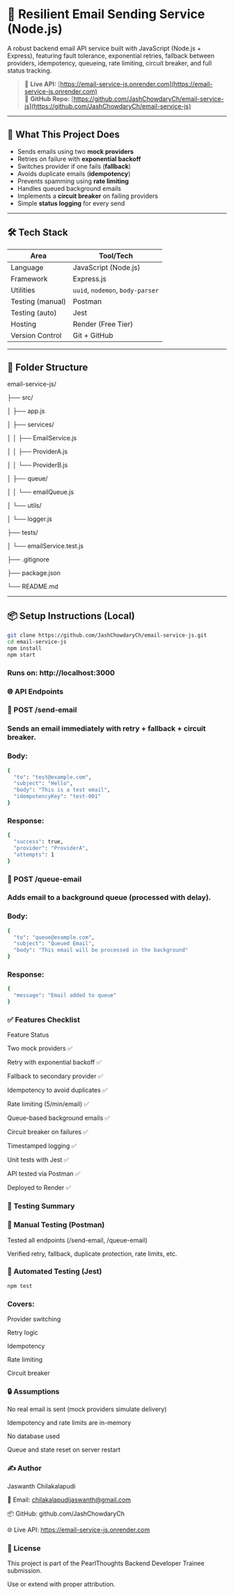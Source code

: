 # 📧 Resilient Email Sending Service (Node.js)

A robust backend email API service built with JavaScript (Node.js + Express), featuring fault tolerance, exponential retries, fallback between providers, idempotency, queueing, rate limiting, circuit breaker, and full status tracking.

> 🚀 **Live API:** [https://email-service-js.onrender.com](https://email-service-js.onrender.com)  
> 📁 **GitHub Repo:** [https://github.com/JashChowdaryCh/email-service-js](https://github.com/JashChowdaryCh/email-service-js)

---

## 🧠 What This Project Does

- Sends emails using two **mock providers**
- Retries on failure with **exponential backoff**
- Switches provider if one fails (**fallback**)
- Avoids duplicate emails (**idempotency**)
- Prevents spamming using **rate limiting**
- Handles queued background emails
- Implements a **circuit breaker** on failing providers
- Simple **status logging** for every send

---

## 🛠 Tech Stack

| Area             | Tool/Tech                |
|------------------|--------------------------|
| Language         | JavaScript (Node.js)     |
| Framework        | Express.js               |
| Utilities        | `uuid`, `nodemon`, `body-parser` |
| Testing (manual) | Postman                  |
| Testing (auto)   | Jest                     |
| Hosting          | Render (Free Tier)       |
| Version Control  | Git + GitHub             |

---

## 📂 Folder Structure

email-service-js/

├── src/

│ ├── app.js

│ ├── services/

│ │ ├── EmailService.js

│ │ ├── ProviderA.js

│ │ └── ProviderB.js

│ ├── queue/

│ │ └── emailQueue.js

│ └── utils/

│ └── logger.js

├── tests/

│ └── emailService.test.js

├── .gitignore

├── package.json

└── README.md



---

## 📦 Setup Instructions (Local)

```bash
git clone https://github.com/JashChowdaryCh/email-service-js.git
cd email-service-js
npm install
npm start
```
### Runs on: http://localhost:3000

### 🌐 API Endpoints
### 🔹 POST /send-email
### Sends an email immediately with retry + fallback + circuit breaker.

### Body:
```bash
{
  "to": "test@example.com",
  "subject": "Hello",
  "body": "This is a test email",
  "idempotencyKey": "test-001"
}
```
### Response:


```bash
{
  "success": true,
  "provider": "ProviderA",
  "attempts": 1
}
```

### 🔹 POST /queue-email
### Adds email to a background queue (processed with delay).

### Body:
```bash
{
  "to": "queue@example.com",
  "subject": "Queued Email",
  "body": "This email will be processed in the background"
}
```
### Response:

```bash
{
  "message": "Email added to queue"
}
```
### ✅ Features Checklist

Feature	Status

Two mock providers	✅

Retry with exponential backoff	✅

Fallback to secondary provider	✅

Idempotency to avoid duplicates	✅

Rate limiting (5/min/email)	✅

Queue-based background emails	✅

Circuit breaker on failures	✅

Timestamped logging	✅

Unit tests with Jest	✅

API tested via Postman	✅

Deployed to Render	✅


### 🔬 Testing Summary
### 🧪 Manual Testing (Postman)

Tested all endpoints (/send-email, /queue-email)

Verified retry, fallback, duplicate protection, rate limits, etc.

### 🧪 Automated Testing (Jest)
```bash
npm test
```
### Covers:

Provider switching


Retry logic


Idempotency


Rate limiting


Circuit breaker


### 🔒 Assumptions
No real email is sent (mock providers simulate delivery)

Idempotency and rate limits are in-memory

No database used

Queue and state reset on server restart

### ✍️ Author
Jaswanth Chilakalapudi

📧 Email: chilakalapudijaswanth@gmail.com

📦 GitHub: github.com/JashChowdaryCh

🌐 Live API: https://email-service-js.onrender.com


### 📜 License
This project is part of the PearlThoughts Backend Developer Trainee submission.

Use or extend with proper attribution.

